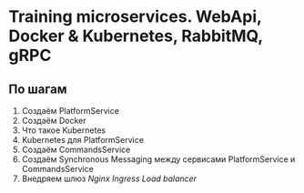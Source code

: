 # Training microservices. WebApi, Docker & Kubernetes, RabbitMQ, gRPC

## По шагам

1. Создаём PlatformService
2. Создаём Docker
3. Что такое Kubernetes
4. Kubernetes для PlatformService
5. Создаём CommandsService
6. Создаём Synchronous Messaging между сервисами PlatformService и CommandsService
7. Внедряем шлюз *Nginx Ingress Load balancer*

